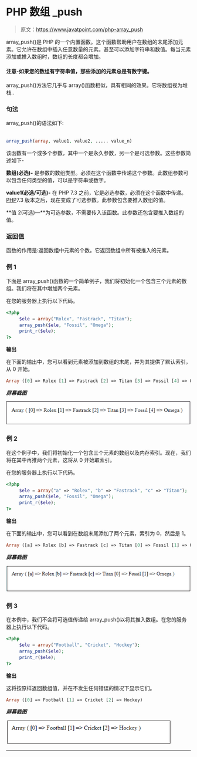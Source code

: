 # PHP 数组 _push

> 原文：<https://www.javatpoint.com/php-array_push>

array_push()是 PHP 的一个内置函数。这个函数帮助用户在数组的末尾添加元素。它允许在数组中插入任意数量的元素。甚至可以添加字符串和数值。每当元素添加或推入数组时，数组的长度都会增加。

#### 注意-如果您的数组有字符串值，那些添加的元素总是有数字键。

array_push()方法它几乎与 array()函数相似，具有相同的效果。它将数组视为堆栈..

### 句法

array_push()的语法如下:

```php

array_push(array, value1, value2, ..... value_n)

```

该函数有一个或多个参数，其中一个是永久参数，另一个是可选参数。这些参数简述如下-

**数组(必选)-** 是参数的数组类型。必须在这个函数中传递这个参数。此数组参数可以包含任何类型的值，可以是字符串或数字。

**value1(必选/可选)-** 在 PHP 7.3 之前，它是必选参数，必须在这个函数中传递。[PHP](https://www.javatpoint.com/php-tutorial)7.3 版本之后，现在变成了可选参数。此参数包含要推入数组的值。

**值 2(可选)—**为可选参数，不需要传入该函数。此参数还包含要推入数组的值。

### 返回值

函数的作用是:返回数组中元素的个数。它返回数组中所有被推入的元素。

### 例 1

下面是 array_push()函数的一个简单例子，我们将初始化一个包含三个元素的数组。我们将在其中增加两个元素。

在您的服务器上执行以下代码。

```php
<?php
     $ele = array("Rolex", "Fastrack", "Titan");
     array_push($ele, "Fossil", "Omega");
     print_r($ele);
?>

```

**输出**

在下面的输出中，您可以看到元素被添加到数组的末尾，并为其提供了默认索引，从 0 开始。

```php
Array ([0] => Rolex [1] => Fastrack [2] => Titan [3] => Fossil [4] => Omega)

```

***屏幕截图***

![PHP array_push](img/565683b12986ffb8b41b026a6e60bb13.png)

### 例 2

在这个例子中，我们将初始化一个包含三个元素的数组以及内存索引。现在，我们将在其中再推两个元素，这将从 0 开始取索引。

在您的服务器上执行以下代码。

```php
<?php
     $ele = array("a" => "Rolex", "b" => "Fastrack", "c" => "Titan");
     array_push($ele, "Fossil", "Omega");
     print_r($ele);
?>

```

**输出**

在下面的输出中，您可以看到在数组末尾添加了两个元素，索引为 0，然后是 1。

```php
Array ([a] => Rolex [b] => Fastrack [c] => Titan [0] => Fossil [1] => Omega)

```

***屏幕截图***

![PHP array_push](img/2432a096131432192ebd768a24e75d86.png)

### 例 3

在本例中，我们不会将可选值传递给 array_push()以将其推入数组。在您的服务器上执行以下代码。

```php
<?php
     $ele = array("Football", "Cricket", "Hockey");
     array_push($ele);
     print_r($ele);
?>

```

**输出**

这将按原样返回数组值，并在不发生任何错误的情况下显示它们。

```php
Array ([0] => Football [1] => Cricket [2] => Hockey)

```

***屏幕截图***

![PHP array_push](img/a5bca45d9caa0a3a8f215d3958c23abf.png)

* * *